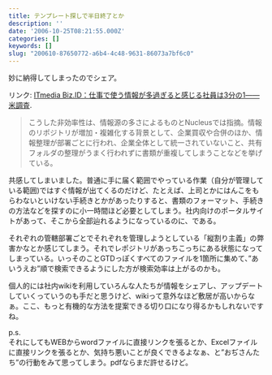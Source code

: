 ```yaml
---
title: テンプレート探しで半日終了とか
description: ''
date: '2006-10-25T08:21:55.000Z'
categories: []
keywords: []
slug: "200610-87650772-a6b4-4c48-9631-86073a7bf6c0"
---
```

妙に納得してしまったのでシェア。

リンク: [ITmedia Biz.ID：仕事で使う情報が多過ぎると感じる社員は3分の1――米調査](http://www.itmedia.co.jp/bizid/articles/0610/25/news016.html "ITmedia Biz.ID：仕事で使う情報が多過ぎると感じる社員は3分の1――米調査").

> こうした非効率性は、情報源の多さによるものとNucleusでは指摘。情報のリポジトリが増加・複雑化する背景として、企業買収や合併のほか、情報整理が部署ごとに行われ、企業全体として統一されていないこと、共有フォルダの整理がうまく行われずに書類が重複してしまうことなどを挙げている。

共感してしまいました。普通に手に届く範囲でやっている作業（自分が管理している範囲)ではすぐ情報が出てくるのだけど、たとえば、上司とかにはんこをもらわないといけない手続きとかがあったりすると、書類のフォーマット、手続きの方法などを探すのに小一時間ほど必要としてしまう。社内向けのポータルサイトがあって、そこから全部辿れるようになっているのに、である。

それぞれの管轄部署ごとでそれぞれを管理しようとしている「縦割り主義」の弊害かなとか感じてしまう。それでレポジトリがあっちこっちにある状態になってしまっている。いっそのことGTDっぽくすべてのファイルを1箇所に集めて、”あいうえお”順で検索できるようにした方が検索効率は上がるのかも。

個人的には社内wikiを利用していろんな人たちが情報をシェアし、アップデートしていくっていうのも手だと思うけど、wikiって意外なほど敷居が高いからなぁ。ここ、もっと有機的な方法を提案できる切り口になり得るかもしれないですね。

p.s.  
それにしてもWEBからwordファイルに直接リンクを張るとか、Excelファイルに直接リンクを張るとか、気持ち悪いことが良くできるよなぁ、と”おぢさんたち”の行動をみて思ってしまう。pdfならまだ許せるけど。